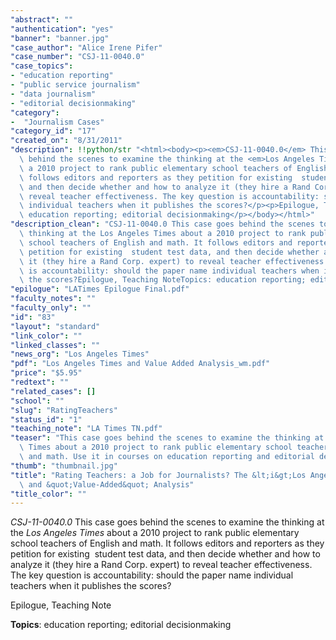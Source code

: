 ```yaml
---
"abstract": ""
"authentication": "yes"
"banner": "banner.jpg"
"case_author": "Alice Irene Pifer"
"case_number": "CSJ-11-0040.0"
"case_topics":
- "education reporting"
- "public service journalism"
- "data journalism"
- "editorial decisionmaking"
"category": 
-  "Journalism Cases"
"category_id": "17"
"created_on": "8/31/2011"
"description": !!python/str "<html><body><p><em>CSJ-11-0040.0</em> This case goes\
  \ behind the scenes to examine the thinking at the <em>Los Angeles Times</em> about\
  \ a 2010 project to rank public elementary school teachers of English and math. It\
  \ follows editors and reporters as they petition for existing  student test data,\
  \ and then decide whether and how to analyze it (they hire a Rand Corp. expert) to\
  \ reveal teacher effectiveness. The key question is accountability: should the paper name\
  \ individual teachers when it publishes the scores?</p><p>Epilogue, Teaching Note</p><p><strong>Topics</strong>:\
  \ education reporting; editorial decisionmaking</p></body></html>"
"description_clean": "CSJ-11-0040.0 This case goes behind the scenes to examine the\
  \ thinking at the Los Angeles Times about a 2010 project to rank public elementary\
  \ school teachers of English and math. It follows editors and reporters as they\
  \ petition for existing  student test data, and then decide whether and how to analyze\
  \ it (they hire a Rand Corp. expert) to reveal teacher effectiveness. The key question\
  \ is accountability: should the paper name individual teachers when it publishes\
  \ the scores?Epilogue, Teaching NoteTopics: education reporting; editorial decisionmaking"
"epilogue": "LATimes Epilogue Final.pdf"
"faculty_notes": ""
"faculty_only": ""
"id": "83"
"layout": "standard"
"link_color": ""
"linked_classes": ""
"news_org": "Los Angeles Times"
"pdf": "Los Angeles Times and Value Added Analysis_wm.pdf"
"price": "$5.95"
"redtext": ""
"related_cases": []
"school": ""
"slug": "RatingTeachers"
"status_id": "1"
"teaching_note": "LA Times TN.pdf"
"teaser": "This case goes behind the scenes to examine the thinking at the Los Angeles\
  \ Times about a 2010 project to rank public elementary school teachers of English\
  \ and math. Use it in courses on education reporting and editorial decisionmaking. "
"thumb": "thumbnail.jpg"
"title": "Rating Teachers: a Job for Journalists? The &lt;i&gt;Los Angeles Times&lt;/i&gt;\
  \ and &quot;Value-Added&quot; Analysis"
"title_color": ""
---
```

<html><body><p><em>CSJ-11-0040.0</em> This case goes behind the scenes to examine the thinking at the <em>Los Angeles Times</em> about a 2010 project to rank public elementary school teachers of English and math. It follows editors and reporters as they petition for existing  student test data, and then decide whether and how to analyze it (they hire a Rand Corp. expert) to reveal teacher effectiveness. The key question is accountability: should the paper name individual teachers when it publishes the scores?</p><p>Epilogue, Teaching Note</p><p><strong>Topics</strong>: education reporting; editorial decisionmaking</p></body></html>

